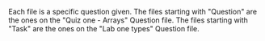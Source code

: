 Each file is a specific question given.
The files starting with "Question" are the ones on the "Quiz one - Arrays" Question file.
The files starting with "Task" are the ones on the "Lab one types" Question file.